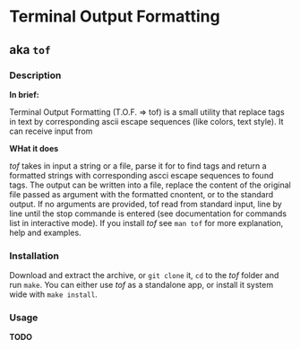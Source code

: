 # Terminal Output Formatting

## aka `tof`

### Description

**In brief:**

Terminal Output Formatting (T.O.F. => tof) is a small utility that replace tags in text by corresponding ascii escape sequences (like colors, text style).
It can receive input from

**WHat it does**

_tof_ takes in input a string or a file, parse it for to find tags and return a formatted strings with corresponding ascci escape sequences to found tags.
The output can be written into a file, replace the content of the original file passed as argument with the formatted cnontent, or to the standard output.
If no arguments are provided, tof read from standard input, line by line until the stop commande is entered (see documentation for commands list in interactive mode).
If you install _tof_ see `man tof` for more explanation, help and examples.

### Installation

Download and extract the archive, or `git clone` it, `cd` to the _tof_ folder and run `make`.
You can either use _tof_ as a standalone app, or install it system wide with `make install`.

### Usage

**TODO**


